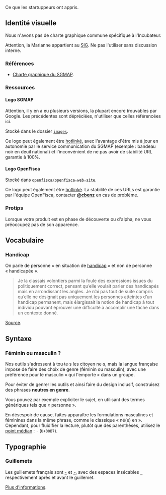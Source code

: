 Ce que les startuppeurs ont appris.

Identité visuelle
-----------------

Nous n'avons pas de charte graphique commune spécifique à l'Incubateur.

Attention, la Marianne appartient au [SIG](http://www.gouvernement.fr/service-d-information-du-gouvernement-sig). Ne pas l'utiliser sans discussion interne.

### Références

- [Charte graphique du SGMAP](http://www.modernisation.gouv.fr/fileadmin/nl_infos-301115/img/CharteGraphiqueSGMAP_novembre2015.pdf).

### Ressources

#### Logo SGMAP

Attention, il y en a eu plusieurs versions, la plupart encore trouvables par Google. Les précédentes sont dépréciées, n'utiliser que celles référencées ici.

Stocké dans le dossier [`images`](https://github.com/sgmap/bonnes-pratiques/blob/master/images).

Ce logo peut également être [hotlinké](http://www.modernisation.gouv.fr/sites/default/files/bloc-sgmap-2.jpg), avec l'avantage d'être mis à jour en autonomie par le service communication du SGMAP (exemple : bandeau noir en deuil national) et l'inconvénient de ne pas avoir de stabilité URL garantie à 100%.

#### Logo OpenFisca

Stocké dans [`openfisca/openfisca-web-site`](https://github.com/openfisca/openfisca-web-site/tree/master/openfisca_web_site/static/hotlinks).

Ce logo peut également être [hotlinké](http://www.openfisca.fr/hotlinks/). La stabilité de ces URLs est garantie par l'équipe OpenFisca, contacter [**@cbenz**](https://github.com/cbenz) en cas de problème.

### Protips

Lorsque votre produit est en phase de découverte ou d'alpha, ne vous préoccupez pas de son apparence.


Vocabulaire
-----------

### Handicap

On parle de personne « en situation de [handicap](http://www.legifrance.gouv.fr/affichCodeArticle.do?cidTexte=LEGITEXT000006074069&idArticle=LEGIARTI000006796446) » et non de personne « handicapée ».

> Je la classais volontiers parmi la foule des expressions issues du politiquement correct, pensant qu’elle voulait parler des handicapés mais en arrondissant les angles. Je n’ai pas tout de suite compris qu’elle ne désignait pas uniquement les personnes atteintes d’un handicap permanent, mais élargissait la notion de handicap à tout individu pouvant éprouver une difficulté à accomplir une tâche dans un contexte donné.

[Source](http://tanguyreve.unblog.fr/2012/05/03/personne-handicapee-ou-personne-en-situation-de-handicap/).


Syntaxe
-------

### Féminin ou masculin ?

Nos outils s'adressent à tou·te·s les citoyen·ne·s, mais la langue française impose de faire des choix de genre (féminin ou masculin), avec une préférence pour le masculin « qui l'emporte » dans un groupe.

Pour éviter de genrer les outils et ainsi faire du design inclusif, construisez des phrases **neutres en genre**.

Vous pouvez par exemple expliciter le sujet, en utilisant des termes génériques tels que « personne ».

En désespoir de cause, faites apparaître les formulations masculines et féminines dans la même phrase, comme le classique « né(e) en ».
Cependant, pour fluidifier la lecture, plutôt que des parenthèses, utilisez le [point médian](https://fr.wikipedia.org/wiki/Point_médian#Utilisation_dans_le_langage_non_sexiste) : `·` (`U+00B7`).


Typographie
-----------

### Guillemets

Les guillemets français sont [`«`](http://unicode-table.com/fr/00AB/) et [`»`](http://unicode-table.com/fr/00BB/), avec des espaces insécables [` `](http://unicode-table.com/fr/00A0/) respectivement après et avant le guillemet.

[Plus d'informations](https://www.noslangues-ourlanguages.gc.ca/bien-well/fra-eng/ponctuation-punctuation/guillemets-quotation-fra.html).
